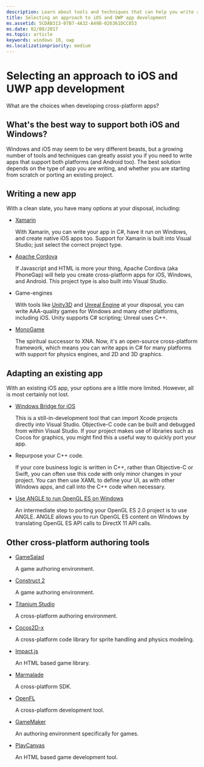 ```yaml
---
description: Learn about tools and techniques that can help you write apps that support Windows, iOS, and Android.
title: Selecting an approach to iOS and UWP app development
ms.assetid: 5CDAB313-07B7-4A32-A49B-026361DCC853
ms.date: 02/08/2017
ms.topic: article
keywords: windows 10, uwp
ms.localizationpriority: medium
---
```

# Selecting an approach to iOS and UWP app development


What are the choices when developing cross-platform apps?

## What's the best way to support both iOS and Windows?

Windows and iOS may seem to be very different beasts, but a growing number of tools and techniques can greatly assist you if you need to write apps that support both platforms (and Android too). The best solution depends on the type of app you are writing, and whether you are starting from scratch or porting an existing project.

## Writing a new app

With a clean slate, you have many options at your disposal, including:

-   [Xamarin](https://xamarin.com/)

    With Xamarin, you can write your app in C#, have it run on Windows, and create native iOS apps too. Support for Xamarin is built into Visual Studio; just select the correct project type.

-   [Apache Cordova](https://www.microsoft.com/?ref=go)

    If Javascript and HTML is more your thing, Apache Cordova (aka PhoneGap) will help you create cross-platform apps for iOS, Windows, and Android. This project type is also built into Visual Studio.

-   Game-engines

    With tools like [Unity3D](https://www.unity3d.com/) and [Unreal Engine](https://www.unrealengine.com/en-US/) at your disposal, you can write AAA-quality games for Windows and many other platforms, including iOS. Unity supports C# scripting; Unreal uses C++.

-   [MonoGame](http://www.monogame.net/)

    The spiritual successor to XNA. Now, it's an open-source cross-platform framework, which means you can write apps in C# for many platforms with support for physics engines, and 2D and 3D graphics.

## Adapting an existing app

With an existing iOS app, your options are a little more limited. However, all is most certainly not lost.

-   [Windows Bridge for iOS](https://github.com/Microsoft/WinObjC)

    This is a still-in-development tool that can import Xcode projects directly into Visual Studio. Objective-C code can be built and debugged from within Visual Studio. If your project makes use of libraries such as Cocos for graphics, you might find this a useful way to quickly port your app.

-   Repurpose your C++ code.

    If your core business logic is written in C++, rather than Objective-C or Swift, you can often use this code with only minor changes in your project. You can then use XAML to define your UI, as with other Windows apps, and call into the C++ code when necessary.

-   [Use ANGLE to run OpenGL ES on Windows](https://github.com/microsoft/angle/wiki)

    An intermediate step to porting your OpenGL ES 2.0 project is to use ANGLE. ANGLE allows you to run OpenGL ES content on Windows by translating OpenGL ES API calls to DirectX 11 API calls.

## Other cross-platform authoring tools

-   [GameSalad](https://gamesalad.com/)

    A game authoring environment.

-   [Construct 2]( https://www.scirra.com/)

    A game authoring environment.

-   [Titanium Studio](https://www.appcelerator.com/platform/titanium-studio/)

    A cross-platform authoring environment.

-   [Cocos2D-x](https://www.cocos2d-x.org/)

    A cross-platform code library for sprite handling and physics modeling.

-   [Impact.js](https://impactjs.com/)

    An HTML based game library.

-   [Marmalade](http://marmalade-sdk.soft32download.com/)

    A cross-platform SDK.

-   [OpenFL](https://www.openfl.org/)

    A cross-platform development tool.

-   [GameMaker](https://www.yoyogames.com/gamemaker/studio)

    An authoring environment specifically for games.

-   [PlayCanvas](https://playcanvas.com/)

    An HTML based game development tool.

